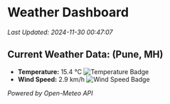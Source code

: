 
# Weather Dashboard

_Last Updated: 2024-11-30 00:47:07_

## Current Weather Data: (Pune, MH)
- **Temperature:** 15.4 °C ![Temperature Badge](https://img.shields.io/badge/Temperature-Low%20Temp-blue)
- **Wind Speed:** 2.9 km/h ![Wind Speed Badge](https://img.shields.io/badge/Wind%20Speed-Low%20Wind-blue)

*Powered by Open-Meteo API*
